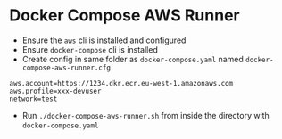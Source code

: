 # Docker Compose AWS Runner

- Ensure the `aws` cli is installed and configured
- Ensure `docker-compose` cli is installed
- Create config in same folder as `docker-compose.yaml` named `docker-compose-aws-runner.cfg`


```
aws.account=https://1234.dkr.ecr.eu-west-1.amazonaws.com
aws.profile=xxx-devuser
network=test
```

- Run `./docker-compose-aws-runner.sh` from inside the directory with `docker-compose.yaml`

